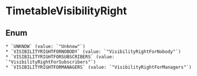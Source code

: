 # TimetableVisibilityRight

## Enum

    * `UNKNOW` (value: `"Unknow"`)
    * `VISIBILITYRIGHTFORNOBODY` (value: `"VisibilityRightForNobody"`)
    * `VISIBILITYRIGHTFORSUBSCRIBERS` (value: `"VisibilityRightForSubscribers"`)
    * `VISIBILITYRIGHTFORMANAGERS` (value: `"VisibilityRightForManagers"`)

